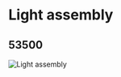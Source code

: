 # Light assembly
## 53500
![Light assembly](https://lc-www-live-s.legocdn.com/media/bricks/5/2/4288205.jpg)